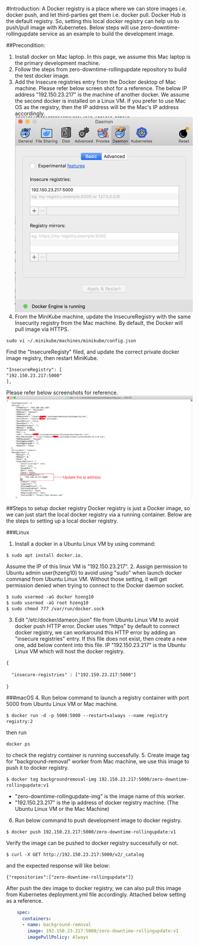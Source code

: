 #Introduction:
A Docker registry is a place where we can store images i.e. docker push, and let third-parties get them i.e. docker pull. 
Docker Hub is the default registry. So, setting this local docker registry can help us to push/pull image with Kubernetes. 
Below steps will use zero-downtime-rollingupdate service as an example to build the development image.

##Precondition:
1. Install docker on Mac laptop. In this page, we assume this Mac laptop is the primary development machine.
2. Follow the steps from zero-downtime-rollingupdate repository to build the test docker image.
3. Add the Insecure registries entry from the Docker desktop of Mac machine. 
Please refer below screen shot for a reference. The below IP address "192.150.23.217" is the machine of another docker. We assume the second docker is installed on a Linux VM. 
If you prefer to use Mac OS as the registry, then the IP address will be the Mac's IP address accordingly.
![docker insure registry](/images/Docker-Insecure-Registry.png)
4. From the MiniKube machine, update the InsecureRegistry with the same Insecurity registry from the Mac machine. By default, the Docker will pull image via HTTPS. 
```
sudo vi ~/.minikube/machines/minikube/config.json
```
Find the "InsecureRegisty" filed, and update the correct private docker image registry, then restart MiniKube.
```
"InsecureRegistry": [
"192.150.23.217:5000"
],
```
Please refer below screenshots for reference.
![minikube_config](/images/docker-registry.png)

##Steps to setup docker registry
Docker registry is just a Docker image, so we can just start the local docker registry via a running container. 
Below are the steps to setting up a local docker registry.

###Linux
1. Install a docker in a Ubuntu Linux VM by using command:
```
$ sudo apt install docker.io. 
```
Assume the IP of this linux VM is "192.150.23.217".
2. Assign permission to Ubuntu admin user(hzeng10) to avoid using "sudo" when launch docker command from Ubuntu Linux VM. Without those setting, it will get permission denied when trying to connect to the Docker daemon socket.
``` 
$ sudo usermod -aG docker hzeng10
$ sudo usermod -aG root hzeng10
$ sudo chmod 777 /var/run/docker.sock
```
3. Edit "/etc/docker/dameon.json" file from Ubuntu Linux VM to avoid docker push HTTP error. Docker uses "https" by default to connect docker registry, we can workaround this HTTP error by adding an "insecure registries" entry.
If this file does not exist, then create a new one, add below content into this file. IP "192.150.23.217" is the Ubuntu Linux VM which will host the docker registry.
```
{

  "insecure-registries" : ["192.150.23.217:5000"]

}
```
###macOS
4. Run below command to launch a registry container with port 5000 from Ubuntu Linux VM or Mac machine.
```
$ docker run -d -p 5000:5000 --restart=always --name registry registry:2
```
then run 
```
docker ps
```
to check the registry container is running successfully.
5. Create image tag for "background-removal" worker from Mac machine, we use this image to push it to docker registry.
```
$ docker tag backgroundremoval-img 192.150.23.217:5000/zero-downtime-rollingupdate:v1
```
-  "zero-downtime-rollingupdate-img" is the image name of this worker.
-  "192.150.23.217" is the ip address of docker registry machine. (The Ubuntu Linux VM or the Mac Machine)
6. Run below command to push development image to docker registry.
```
$ docker push 192.150.23.217:5000/zero-downtime-rollingupdate:v1
```
Verify the image can be pushed to docker registry successfully or not.
```
$ curl -X GET http://192.150.23.217:5000/v2/_catalog
```
and the expected response will like below:
```
{"repositories":["zero-downtime-rollingupdate"]}
```
After push the dev image to docker registry, we can also pull this image from Kubernetes deployment.yml file accordingly. 
Attached below setting as a reference.
```yaml
    spec:
      containers:
      - name: background-removal
        image: 192.150.23.217:5000/zero-downtime-rollingupdate:v1
        imagePullPolicy: Always

